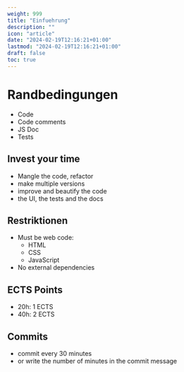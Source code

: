 ```yaml
---
weight: 999
title: "Einfuehrung"
description: ""
icon: "article"
date: "2024-02-19T12:16:21+01:00"
lastmod: "2024-02-19T12:16:21+01:00"
draft: false
toc: true
---
```


# Randbedingungen

- Code
- Code comments
- JS Doc
- Tests

## Invest your time

- Mangle the code, refactor
- make multiple versions
- improve and beautify the code
- the UI, the tests and the docs

## Restriktionen

- Must be web code:
  - HTML
  - CSS
  - JavaScript
- No external dependencies

## ECTS Points

- 20h: 1 ECTS
- 40h: 2 ECTS

## Commits

- commit every 30 minutes
- or write the number of minutes in the commit message


